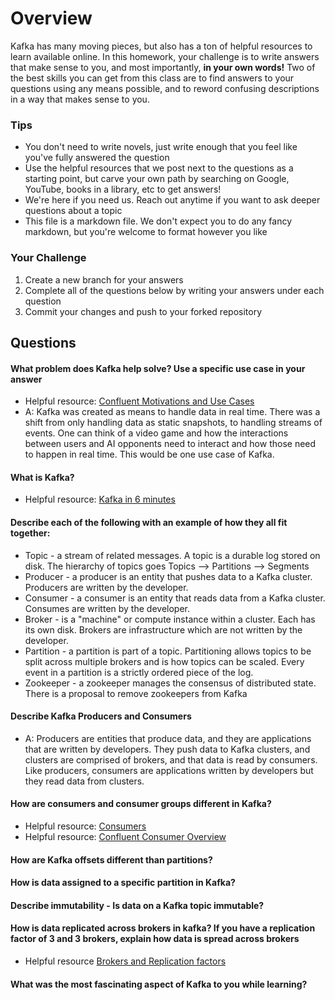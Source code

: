 # Overview

Kafka has many moving pieces, but also has a ton of helpful resources to learn available online. In this homework, your
challenge is to write answers that make sense to you, and most importantly, **in your own words!**
Two of the best skills you can get from this class are to find answers to your questions using any means possible, and to
reword confusing descriptions in a way that makes sense to you. 

### Tips
* You don't need to write novels, just write enough that you feel like you've fully answered the question
* Use the helpful resources that we post next to the questions as a starting point, but carve your own path by searching on Google, YouTube, books in a library, etc to get answers!
* We're here if you need us. Reach out anytime if you want to ask deeper questions about a topic 
* This file is a markdown file. We don't expect you to do any fancy markdown, but you're welcome to format however you like

### Your Challenge
1. Create a new branch for your answers 
2. Complete all of the questions below by writing your answers under each question
3. Commit your changes and push to your forked repository

## Questions
#### What problem does Kafka help solve? Use a specific use case in your answer 
* Helpful resource: [Confluent Motivations and Use Cases](https://youtu.be/BsojaA1XnpM)
* A: Kafka was created as means to handle data in real time.  There was a shift from only handling data as static snapshots, to handling streams of events. One can think of a video game and how the interactions between users and AI opponents need to interact and how those need to happen in real time.  This would be one use case of Kafka.

#### What is Kafka?
* Helpful resource: [Kafka in 6 minutes](https://youtu.be/Ch5VhJzaoaI) 

#### Describe each of the following with an example of how they all fit together: 
 * Topic - a stream of related messages. A topic is a durable log stored on disk.  The hierarchy of topics goes Topics --> Partitions --> Segments
 * Producer - a producer is an entity that pushes data to a Kafka cluster.  Producers are written by the developer.
 * Consumer - a consumer is an entity that reads data from a Kafka cluster.  Consumes are written by the developer.
 * Broker - is a "machine" or compute instance within a cluster.  Each has its own disk.  Brokers are infrastructure which are not written by the developer.
 * Partition - a partition is part of a topic.  Partitioning allows topics to be split across multiple brokers and is how topics can be scaled. Every event in a partition is a strictly ordered piece of the log. 
 * Zookeeper - a zookeeper manages the consensus of distributed state.  There is a proposal to remove zookeepers from Kafka

#### Describe Kafka Producers and Consumers
* A: Producers are entities that produce data, and they are applications that are written by developers.  They push data to Kafka clusters, and clusters are comprised of brokers, and that data is read by consumers.  Like producers, consumers are applications written by developers but they read data from clusters.

#### How are consumers and consumer groups different in Kafka? 
* Helpful resource: [Consumers](https://youtu.be/lAdG16KaHLs)
* Helpful resource: [Confluent Consumer Overview](https://youtu.be/Z9g4jMQwog0)

#### How are Kafka offsets different than partitions? 

#### How is data assigned to a specific partition in Kafka? 

#### Describe immutability - Is data on a Kafka topic immutable? 

#### How is data replicated across brokers in kafka? If you have a replication factor of 3 and 3 brokers, explain how data is spread across brokers
* Helpful resource [Brokers and Replication factors](https://youtu.be/ZOU7PJWZU9w)

#### What was the most fascinating aspect of Kafka to you while learning? 

